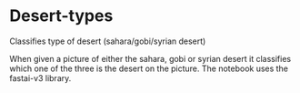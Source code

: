 # Desert-types
Classifies type of desert (sahara/gobi/syrian desert)

When given a picture of either the sahara, gobi or syrian desert it classifies which one of the three is the desert on the picture. The notebook uses the fastai-v3 library. 
